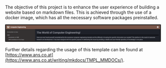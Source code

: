 The objective of this project is to enhance the user experience of building a website based on markdown files. This is achieved through the use of a docker image, which has all the necessary software packages preinstalled.

![TEXT](images/tmpl_example_00.png)

Further details regarding the usage of this template can be found at [https://www.ans.co.at](https://www.ans.co.at/writing/mkdocs/TMPL_MMDOCs/).